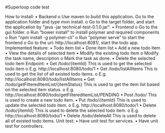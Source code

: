 #Superloop code test

How to install:
•	Backend
    o	Use maven to build this application. Go to the application folder and type mvn install.
    o	Go to the target folder, and start the application by "java -jar technical-test-0.1.0.jar".
•	Frontend
    o	Go to the gui folder. 
    o	Run “bower install” to install polymer and required components
    o	Run “npm install -g polymer-cli”
    o	Run “polymer serve” to start the frontend
    o	Go to the url: http://localhost:8081/, start the todo app.
Implemented feature:
•	Todo item list
•	Done item list
•	Add a new todo item
•	View the details of selected item
•	Modify the existing todo item
    o	Modify the task name, description
    o	Mark the task as done.
•	Delete the selected todo item
Endpoint:
•	Get /todo/{itemId} This is used to get the selected todo item
    o	E.g. http://localhost:8080/todo/1
•	Get /todo/listAllItems This is used to get the list of all existed todo items.
    o	E.g. http://localhost:8080/todo/listAllItems
•	Get /todo/getFilteredItemList/{itemStatus} This is used to get the item list based on the selected item status.
    o	E.g. http://localhost:8080/todo/getFilteredItemList/PENDING
•	Post /todo/ This is used to create a new todo item.
•	Put /todo/{itemId} This is used to update the selected todo item.
    o	E.g. http://localhost:8080/todo/1
•	Delete /todo/{itemId} This is used to delete the selected todo item.
    o	E.g. http://localhost:8080/todo/1
•	Delete /todo/deleteAll This is used to delete all of existed todo items.
Unit test:
•	Have unit test for services.
•	Have unit test for controllers.
